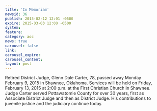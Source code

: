 ```yaml
---
title: 'In Memoriam'
newsid: 36
publish: 2015-02-12 12:01 -0500
expire: 2015-03-03 12:00 -0500
system: 
feature: 
category: aoc
news: true
carousel: false
link: 
carousel_expire: 
carousel_content: 
layout: post
---
```

<p>Retired District Judge, Glenn Dale Carter, 78, passed away Monday February 9, 2015 in Shawnee, Oklahoma. Services will be held on Friday, February 13, 2015 at 2:00 p.m. at the First Christian Church in Shawnee. Judge Carter served Pottawatomie County for over 30 years, first as Associate District Judge and then as District Judge. His contributions to juvenile justice and the judiciary continue today.</p>